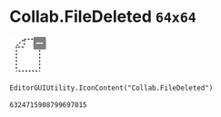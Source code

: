 # Collab.FileDeleted `64x64`
<img src="/img/Collab.FileDeleted.png" width=64 height=64>

``` CSharp
EditorGUIUtility.IconContent("Collab.FileDeleted")
```
```
6324715908799697015
```
